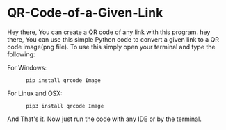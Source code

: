 # QR-Code-of-a-Given-Link
Hey there, You can create a QR code of any link with this program.
hey there, You can use this simple Python code to convert a given link to a QR code image(png file).
To use this simply open your terminal and type the following:

For Windows: 
          
          pip install qrcode Image
For Linux and OSX:
          
          pip3 install qrcode Image

And That's it. Now just run the code with any IDE or by the terminal.

